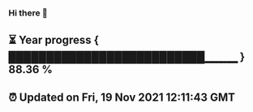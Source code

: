 ### Hi there 👋
⏳ Year progress { ██████████████████████████▁▁▁▁ } 88.36 %
---
⏰ Updated on Fri, 19 Nov 2021 12:11:43 GMT
---
